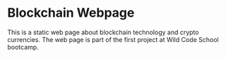 # Blockchain Webpage

This is a static web page about blockchain technology and crypto currencies.
The web page is part of the first project at Wild Code School bootcamp.
